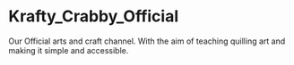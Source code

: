 # Krafty_Crabby_Official
Our Official arts and craft channel. With the aim of teaching quilling art and making it simple and accessible.
